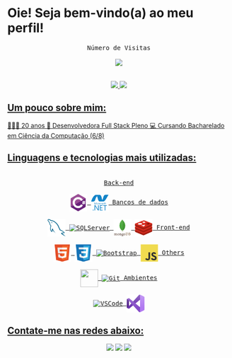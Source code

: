 <h1 align="left"> Oie! Seja bem-vindo(a) ao meu perfil! </h1>

<div align="center">
  <kbd align="center"> 
    <kbd>Número de Visitas</kbd>
    <br/><br/>
    <img src="https://profile-counter.glitch.me/danibassetto/count.svg"></p>
  </kbd>
</div>

<br>

<div align="center">
  <a href="https://github.com/danibassetto">
  <img height="170em" src="https://github-readme-stats.vercel.app/api?username=danibassetto&show_icons=true&theme=dracula&include_all_commits=true&count_private=true"/>
  <img height="170em" src="https://github-readme-stats.vercel.app/api/top-langs/?username=danibassetto&layout=compact&langs_count=7&theme=dracula"/>
</div>

<h2 align="left"> Um pouco sobre mim: </h2>

👩🏻‍💻 20 anos
💼 Desenvolvedora Full Stack Pleno
💻 Cursando Bacharelado em Ciência da Computação (6/8)

<h2 align="left"> Linguagens e tecnologias mais utilizadas:</h2>
<div align="center">
  <div style="display: inline_block"><br>
  <kbd align="center"> 
    <kbd>Back-end</kbd>
    <br/><br/>
    <img align="center" alt="C#" height="40" width="40" src="https://raw.githubusercontent.com/devicons/devicon/master/icons/csharp/csharp-original.svg">
    <img align="center" alt=".NET" height="40" width="40" src="https://github.com/devicons/devicon/blob/master/icons/dot-net/dot-net-plain-wordmark.svg">
  </kbd>
    <kbd align="center"> 
    <kbd>Bancos de dados</kbd>
    <br/><br/>
    <img align="center" alt="MySQL" height="40" width="40" src="https://raw.githubusercontent.com/devicons/devicon/master/icons/mysql/mysql-original.svg">
    <img align="center" alt="SQLServer" height="40" width="40" src="https://cdn.jsdelivr.net/gh/devicons/devicon/icons/microsoftsqlserver/microsoftsqlserver-plain.svg">
    <img align="center" alt="MongoDB" height="40" width="40" src="https://github.com/devicons/devicon/blob/master/icons/mongodb/mongodb-original-wordmark.svg">
    <img align="center" alt="Redis" height="40" width="40" src="https://github.com/devicons/devicon/blob/master/icons/redis/redis-original.svg">
  </kbd>
  <kbd align="center">
    <kbd>Front-end</kbd>
    <br/><br/>
    <img align="center" alt="HTML" height="40" width="40" src="https://raw.githubusercontent.com/devicons/devicon/master/icons/html5/html5-original.svg">
    <img align="center" alt="CSS" height="40" width="40" src="https://raw.githubusercontent.com/devicons/devicon/master/icons/css3/css3-original.svg">
    <img align="center" alt="Bootstrap" height="40" width="40" src="https://cdn.jsdelivr.net/gh/devicons/devicon/icons/bootstrap/bootstrap-original.svg" />
    <img align="center" alt="JavaScript" height="40" width="40" src="https://github.com/devicons/devicon/blob/master/icons/javascript/javascript-original.svg" />
  </kbd>
  <kbd align="center"> 
    <kbd>Others</kbd>
    <br/><br/>
    <img align="center" height="40" width="40" src="https://cdn.jsdelivr.net/gh/devicons/devicon/icons/github/github-original.svg" />
    <img align="center" alt="Git" height="40" width="40" src="https://cdn.jsdelivr.net/gh/devicons/devicon/icons/git/git-plain-wordmark.svg">
  </kbd>
  <kbd align="center"> 
  <kbd>Ambientes</kbd>
    <br/><br/>    
    <img align="center" alt="VSCode" height="40" width="40" src="https://cdn.jsdelivr.net/gh/devicons/devicon/icons/vscode/vscode-original.svg" />
    <img align="center" alt="VisualStudio" height="40" width="40"<img align="center" height="30" width="40" src="https://github.com/devicons/devicon/blob/master/icons/visualstudio/visualstudio-original.svg"/>
  </kbd>
</div>

<h2 align="left"> Contate-me nas redes abaixo: </h2>
<div align="center"> 
  <a href="https://www.instagram.com/_danibassetto/" target="_blank"><img src="https://img.shields.io/badge/-Instagram-%23E4405F?style=for-the-badge&logo=instagram&logoColor=white" target="_blank"></a>
  <a href = "mailto:danibbassetto@hotmail.com"><img src="https://img.shields.io/badge/Microsoft_Outlook-0078D4?style=for-the-badge&logo=microsoft-outlook&logoColor=white" target="_blank"></a>
  <a href="https://www.linkedin.com/in/danielle-barros-bassetto-7a94421a6/" target="_blank"><img src="https://img.shields.io/badge/-LinkedIn-%230077B5?style=for-the-badge&logo=linkedin&logoColor=white" target="_blank"></a> 
</div>
